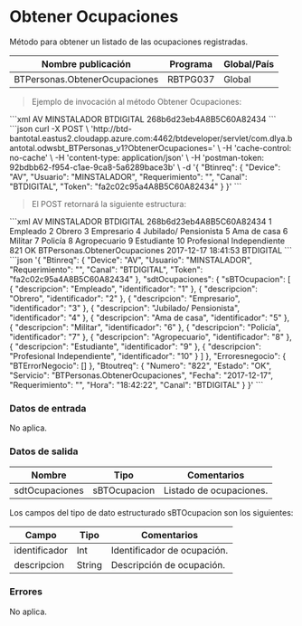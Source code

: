# Obtener Ocupaciones 

Método para obtener un listado de las ocupaciones registradas. 

Nombre publicación | Programa | Global/País 
--------- | ----------- | ----------- 
BTPersonas.ObtenerOcupaciones | RBTPG037 | Global 

> Ejemplo de invocación al método Obtener Ocupaciones: 

<code-group> 
<code-block title="XML" active> 
```xml 
<soapenv:Envelope xmlns:soapenv="http://schemas.xmlsoap.org/soap/envelope/" xmlns:bts="http://uy.com.dlya.bantotal/BTSOA/"> 
   <soapenv:Header/> 
   <soapenv:Body> 
      <bts:BTPersonas.ObtenerOcupaciones> 
         <bts:Btinreq> 
            <bts:Device>AV</bts:Device> 
            <bts:Usuario>MINSTALADOR</bts:Usuario> 
            <bts:Requerimiento/> 
            <bts:Canal>BTDIGITAL</bts:Canal> 
            <bts:Token>268b6d23eb4A8B5C60A82434</bts:Token> 
         </bts:Btinreq> 
      </bts:BTPersonas.ObtenerOcupaciones> 
   </soapenv:Body> 
</soapenv:Envelope> 
``` 
</code-block> 

<code-block title="JSON"> 
```json 
curl -X POST \ 
  'http://btd-bantotal.eastus2.cloudapp.azure.com:4462/btdeveloper/servlet/com.dlya.bantotal.odwsbt_BTPersonas_v1?ObtenerOcupaciones=' \ 
  -H 'cache-control: no-cache' \ 
  -H 'content-type: application/json' \ 
  -H 'postman-token: 92bdbb62-f954-c1ae-9ca8-5a6289bace3b' \ 
  -d '{ 
	"Btinreq": { 
		"Device": "AV", 
		"Usuario": "MINSTALADOR", 
		"Requerimiento": "", 
		"Canal": "BTDIGITAL", 
		"Token": "fa2c02c95a4A8B5C60A82434" 
	} 
}' 
``` 
</code-block> 
</code-group> 

> El POST retornará la siguiente estructura: 

<code-group> 
<code-block title="XML" active> 
```xml 
<SOAP-ENV:Envelope xmlns:SOAP-ENV="http://schemas.xmlsoap.org/soap/envelope/" xmlns:xsd="http://www.w3.org/2001/XMLSchema" xmlns:SOAP-ENC="http://schemas.xmlsoap.org/soap/encoding/" xmlns:xsi="http://www.w3.org/2001/XMLSchema-instance"> 
   <SOAP-ENV:Body> 
      <BTPersonas.ObtenerOcupacionesResponse xmlns="http://uy.com.dlya.bantotal/BTSOA/"> 
         <Btinreq> 
            <Device>AV</Device> 
            <Usuario>MINSTALADOR</Usuario> 
            <Requerimiento/> 
            <Canal>BTDIGITAL</Canal> 
            <Token>268b6d23eb4A8B5C60A82434</Token> 
         </Btinreq> 
         <sdtOcupaciones> 
            <sBTOcupacion> 
               <identificador>1</identificador> 
               <descripcion>Empleado</descripcion> 
            </sBTOcupacion> 
            <sBTOcupacion> 
               <identificador>2</identificador> 
               <descripcion>Obrero</descripcion> 
            </sBTOcupacion> 
            <sBTOcupacion> 
               <identificador>3</identificador> 
               <descripcion>Empresario</descripcion> 
            </sBTOcupacion> 
            <sBTOcupacion> 
               <identificador>4</identificador> 
               <descripcion>Jubilado/ Pensionista</descripcion> 
            </sBTOcupacion> 
            <sBTOcupacion> 
               <identificador>5</identificador> 
               <descripcion>Ama de casa</descripcion> 
            </sBTOcupacion> 
            <sBTOcupacion> 
               <identificador>6</identificador> 
               <descripcion>Militar</descripcion> 
            </sBTOcupacion> 
            <sBTOcupacion> 
               <identificador>7</identificador> 
               <descripcion>Policía</descripcion> 
            </sBTOcupacion> 
            <sBTOcupacion> 
               <identificador>8</identificador> 
               <descripcion>Agropecuario</descripcion> 
            </sBTOcupacion> 
            <sBTOcupacion> 
               <identificador>9</identificador> 
               <descripcion>Estudiante</descripcion> 
            </sBTOcupacion> 
            <sBTOcupacion> 
               <identificador>10</identificador> 
               <descripcion>Profesional Independiente</descripcion> 
            </sBTOcupacion> 
         </sdtOcupaciones> 
         <Erroresnegocio></Erroresnegocio> 
         <Btoutreq> 
            <Numero>821</Numero> 
            <Estado>OK</Estado> 
            <Servicio>BTPersonas.ObtenerOcupaciones</Servicio> 
            <Fecha>2017-12-17</Fecha> 
            <Requerimiento/> 
            <Hora>18:41:53</Hora> 
            <Canal>BTDIGITAL</Canal> 
         </Btoutreq> 
      </BTPersonas.ObtenerOcupacionesResponse> 
   </SOAP-ENV:Body> 
</SOAP-ENV:Envelope> 
``` 
</code-block> 

<code-block title="JSON"> 
```json 
'{ 
	"Btinreq": { 
		"Device": "AV", 
		"Usuario": "MINSTALADOR", 
		"Requerimiento": "", 
		"Canal": "BTDIGITAL", 
		"Token": "fa2c02c95a4A8B5C60A82434" 
	}, 
    "sdtOcupaciones": { 
        "sBTOcupacion": [ 
            { 
                "descripcion": "Empleado", 
                "identificador": "1" 
            }, 
            { 
                "descripcion": "Obrero", 
                "identificador": "2" 
            }, 
            { 
                "descripcion": "Empresario", 
                "identificador": "3" 
            }, 
            { 
                "descripcion": "Jubilado/ Pensionista", 
                "identificador": "4" 
            }, 
            { 
                "descripcion": "Ama de casa", 
                "identificador": "5" 
            }, 
            { 
                "descripcion": "Militar", 
                "identificador": "6" 
            }, 
            { 
                "descripcion": "Policía", 
                "identificador": "7" 
            }, 
            { 
                "descripcion": "Agropecuario", 
                "identificador": "8" 
            }, 
            { 
                "descripcion": "Estudiante", 
                "identificador": "9" 
            }, 
            { 
                "descripcion": "Profesional Independiente", 
                "identificador": "10" 
            } 
        ] 
    }, 
    "Erroresnegocio": { 
        "BTErrorNegocio": [] 
    }, 
    "Btoutreq": { 
        "Numero": "822", 
        "Estado": "OK", 
        "Servicio": "BTPersonas.ObtenerOcupaciones", 
        "Fecha": "2017-12-17", 
        "Requerimiento": "", 
        "Hora": "18:42:22", 
        "Canal": "BTDIGITAL" 
    } 
}' 
``` 
</code-block> 
</code-group> 

### Datos de entrada 

No aplica. 

### Datos de salida 

Nombre | Tipo | Comentarios 
--------- | ----------- | ----------- 
sdtOcupaciones | sBTOcupacion | Listado de ocupaciones. 

Los campos del tipo de dato estructurado sBTOcupacion son los siguientes: 

Campo | Tipo | Comentarios 
--------- | ----------- | ----------- 
identificador | Int | Identificador de ocupación. 
descripcion | String | Descripción de ocupación. 

### Errores 

No aplica. 

 
